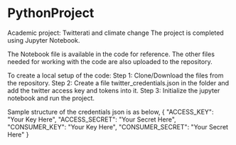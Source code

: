 # PythonProject
Academic project: Twitterati and climate change
The project is completed using Jupyter Notebook.

The Notebook file is available in the code for reference.
The other files needed for working with the code are also uploaded to the repository.

To create a local setup of the code:
Step 1: Clone/Download the files from the repository.
Step 2: Create a file twitter_credentials.json in the folder and add the twitter access key and tokens into it.
Step 3: Initialize the jupyter notebook and run the project.

Sample structure of the credentials json is as below,
{
    "ACCESS_KEY": "Your Key Here",
    "ACCESS_SECRET": "Your Secret Here",
    "CONSUMER_KEY": "Your Key Here",
    "CONSUMER_SECRET": "Your Secret Here"
}
